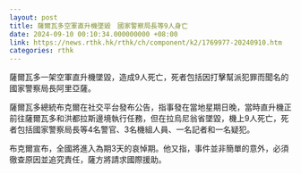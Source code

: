 ```yaml
---
layout: post
title: 薩爾瓦多空軍直升機墜毀　國家警察局長等9人身亡
date: 2024-09-10 00:10:34.000000000 +08:00
link: https://news.rthk.hk/rthk/ch/component/k2/1769977-20240910.htm
categories: rthk
---
```


薩爾瓦多一架空軍直升機墜毀，造成9人死亡，死者包括因打擊幫派犯罪而聞名的國家警察局長阿里亞薩。

薩爾瓦多總統布克爾在社交平台發布公告，指事發在當地星期日晚，當時直升機正前往薩爾瓦多和洪都拉斯邊境執行任務，但在拉烏尼翁省墜毀，機上9人死亡，死者包括國家警察局長等4名警官、3名機組人員、一名記者和一名疑犯。

布克爾宣布，全國將進入為期3天的哀悼期。他又指，事件並非簡單的意外，必須徹查原因並追究責任，薩方將請求國際援助。
